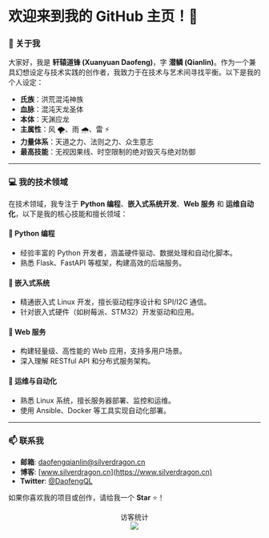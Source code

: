# 欢迎来到我的 GitHub 主页！👋

### 🐉 关于我

大家好，我是 **轩辕道锋 (Xuanyuan Daofeng)**，字 **潜鳞 (Qianlin)**。作为一个兼具幻想设定与技术实践的创作者，我致力于在技术与艺术间寻找平衡。以下是我的个人设定：

- **氏族**：洪荒混沌神族  
- **血脉**：混沌天龙圣体  
- **本体**：天渊应龙  
- **主属性**：风 🌪️、雨 🌧️、雷 ⚡  
- **力量体系**：天道之力、法则之力、众生意志  
- **最高技能**：无视因果线、时空限制的绝对毁灭与绝对防御  

---

### 💻 我的技术领域

在技术领域，我专注于 **Python 编程**、**嵌入式系统开发**、**Web 服务** 和 **运维自动化**，以下是我的核心技能和擅长领域：

#### 🔹 **Python 编程**
- 经验丰富的 Python 开发者，涵盖硬件驱动、数据处理和自动化脚本。
- 熟悉 Flask、FastAPI 等框架，构建高效的后端服务。

#### 🔹 **嵌入式系统**
- 精通嵌入式 Linux 开发，擅长驱动程序设计和 SPI/I2C 通信。
- 针对嵌入式硬件（如树莓派、STM32）开发驱动和应用。

#### 🔹 **Web 服务**
- 构建轻量级、高性能的 Web 应用，支持多用户场景。
- 深入理解 RESTful API 和分布式服务架构。

#### 🔹 **运维与自动化**
- 熟悉 Linux 系统，擅长服务器部署、监控和运维。
- 使用 Ansible、Docker 等工具实现自动化部署。


---

### 📫 联系我

- **邮箱**: [daofengqianlin@silverdragon.cn](mailto:daofengqianlin@silverdragon.cn)  
- **博客**: [www.silverdragon.cn](https://www.silverdragon.cn)  
- **Twitter**: [@DaofengQL](https://twitter.com/DaofengQL)  

如果你喜欢我的项目或创作，请给我一个 **Star** ⭐！

<p align="center"> 
  访客统计<br>
  <img src="https://profile-counter.glitch.me/daofengql/count.svg" />
</p>
